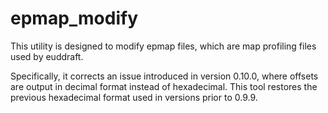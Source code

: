 # epmap_modify

This utility is designed to modify epmap files, which are map profiling files used by euddraft.

Specifically, it corrects an issue introduced in version 0.10.0, where offsets are output in decimal format instead of hexadecimal. This tool restores the previous hexadecimal format used in versions prior to 0.9.9.

